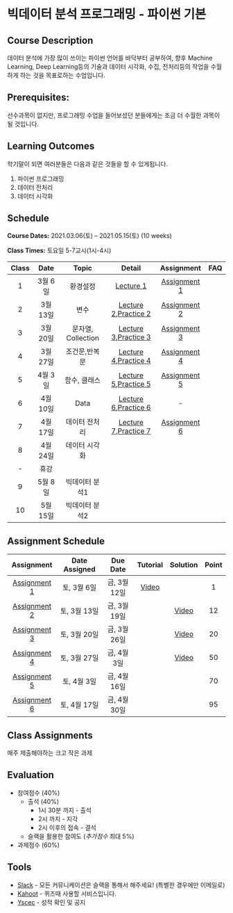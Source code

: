 # 빅데이터 분석 프로그래밍 - 파이썬 기본

## Course Description

데이터 분석에 가장 많이 쓰이는 파이썬 언어를 바닥부터 공부하여, 향후 Machine Learning, Deep Learning등의 기술과 데이터 시각화, 수집, 전처리등의 작업을 수월하게 하는 것을 목표로하는 수업입니다.



## Prerequisites:  
선수과목이 없지만, 프로그래밍 수업을 들어보셨던 분들에게는 조금 더 수월한 과목이 될 것입니다.

## Learning Outcomes

학기말이 되면 여러분들은 다음과 같은 것들을 할 수 있게됩니다.

1. 파이썬 프로그래밍
1. 데이터 전처리
1. 데이터 시각화

## Schedule

**Course Dates:** 2021.03.06(토) – 2021.05.15(토) (10 weeks)

**Class Times:** 토요일 5-7교시(1시-4시) 

| Class |       Date       |      Topic     |       Detail       |   Assignment  | FAQ |
|:-----:|:----------------:|:--------------:|:------------------:|:-------------:|:---:|
|  1  |  3월 6일            |     환경설정     |    [Lecture 1]     |   [Assignment 1]            |     |
|  2  |  3월 13일           |     변수        |  [Lecture 2],[Practice 2]  | [Assignment 2]   |     |
|  3  |  3월 20일           |     문자열, Collection | [Lecture 3],[Practice 3]   |  [Assignment 3] |     |
|  4  |  3월 27일           |    조건문,반복문  |  [Lecture 4],[Practice 4]   |  [Assignment 4] |     |
|  5  |  4월 3일            |    함수, 클래스   |  [Lecture 5],[Practice 5]   |   [Assignment 5]   |     |
|  6  |  4월 10일           |    Data        |  [Lecture 6],[Practice 6] |   -            |     |
|  7  |  4월 17일           |    데이터 전처리   |  [Lecture 7],[Practice 7]   |   [Assignment 6]   |     |
|  8  |  4월 24일           |    데이터 시각화   |                    |               |     |
|  -  |  휴강               |                |                    |               |     |
|  9  |  5월 8일            |    빅데이터 분석1   |                    |               |     |
|  10 |  5월 15일           |    빅데이터 분석2   |                    |               |     |






[Lecture 1]: lecture/week-01
[Lecture 2]: lecture/week-02
[Lecture 3]: lecture/week-03
[Lecture 4]: lecture/week-04
[Lecture 5]: lecture/week-05
[Lecture 6]: lecture/week-06
[Lecture 7]: lecture/week-07


[Assignment 1]: assignment/week-01
[Assignment 2]: assignment/week-02
[Assignment 3]: assignment/week-03
[Assignment 4]: assignment/week-04
[Assignment 5]: assignment/week-05
[Assignment 6]: assignment/week-06



[Practice 1]: practice/week-01
[Practice 2]: practice/week-02
[Practice 3]: practice/week-03
[Practice 4]: practice/week-04
[Practice 5]: practice/week-05
[Practice 6]: practice/week-06
[Practice 7]: practice/week-07


[FAQ 1]: FAQ.md#week-01


## Assignment Schedule 


|               Assignment               | Date Assigned |   Due Date   |    Tutorial  |   Solution   |    Point     |
|:--------------------------------------:|:-------------:|:------------:|:------------:|:------------:|:------------:|
| [Assignment 1]                      |  토, 3월 6일  |  금, 3월 12일 | [Video](https://www.loom.com/share/09a079b9f3c34fd3960d8c340e4a0e15) | | 1 |
| [Assignment 2]                      |  토, 3월 13일  |  금, 3월 19일 | | [Video](https://www.loom.com/share/3bf1ad2394aa42a19327de31f2ee3f78) | 12 |
| [Assignment 3]                      |  토, 3월 20일  |  금, 3월 26일 | |[Video](https://www.loom.com/share/249dd9853b2f4525b3f8e0f80a442294) | 20 |
| [Assignment 4]                      |  토, 3월 27일  |  금, 4월 3일 | | [Video](https://www.loom.com/share/52d11ffa88054cd2934065838268f030) | 50 |
| [Assignment 5]                      |  토, 4월 3일  |  금, 4월 16일 | | | 70 |
| [Assignment 6]                      |  토, 4월 17일  |  금, 4월 30일 | | | 95 |



## Class Assignments

매주 제출해야하는 크고 작은 과제


## Evaluation


- 참여점수 (40%)
    - 출석 (40%) 
        - 1시 30분 까지 - 출석
        - 2시 까지 - 지각
        - 2시 이후의 접속 - 결석
    - 슬랙을 활용한 참여도 (*추가점수* 최대 5%)
- 과제점수 (60%)

## Tools

- [Slack](yonseigsi7633-ssg1397.slack.com) - 모든 커뮤니케이션은 슬랙을 통해서 해주세요! (특별한 경우에만 이메일로)
- [Kahoot](https://kahoot.it) - 퀴즈때 사용할 서비스입니다.
- [Yscec](https://open.yonsei.ac.kr/course/view.php?id=187054) - 성적 확인 및 공지

